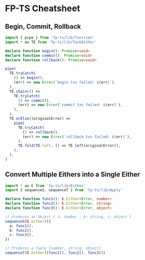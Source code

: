 # FP-TS Cheatsheet

## Begin, Commit, Rollback

<!-- verifier:include-node-module:fp-ts -->
```ts
import { pipe } from 'fp-ts/lib/function'
import * as TE from 'fp-ts/lib/TaskEither'

declare function begin(): Promise<void>
declare function commit(): Promise<void>
declare function rollback(): Promise<void>

pipe(
  TE.tryCatch(
    () => begin(),
    (err) => new Error(`begin txn failed: ${err}`),
  ),
  TE.chain(() =>
    TE.tryCatch(
      () => commit(),
      (err) => new Error(`commit txn failed: ${err}`),
    ),
  ),
  TE.orElse((originalError) =>
    pipe(
      TE.tryCatch(
        () => rollback(),
        (err) => new Error(`rollback txn failed: ${err}`),
      ),
      TE.fold(TE.left, () => TE.left(originalError)),
    ),
  ),
)
```

## Convert Multiple Eithers into a Single Either

<!-- verifier:include-node-module:fp-ts -->
```ts
import * as E from 'fp-ts/lib/Either'
import { sequenceS, sequenceT } from 'fp-ts/lib/Apply'

declare function func1(): E.Either<Error, number>
declare function func2(): E.Either<Error, string>
declare function func3(): E.Either<Error, object>

// Produces an Object { a: number., b: string, c: object }
sequenceS(E.either)({
  a: func1(),
  b: func2(),
  c: func3(),
})

// Produces a Tuple [number, string, object]
sequenceT(E.either)(func1(), func2(), func3())
```
